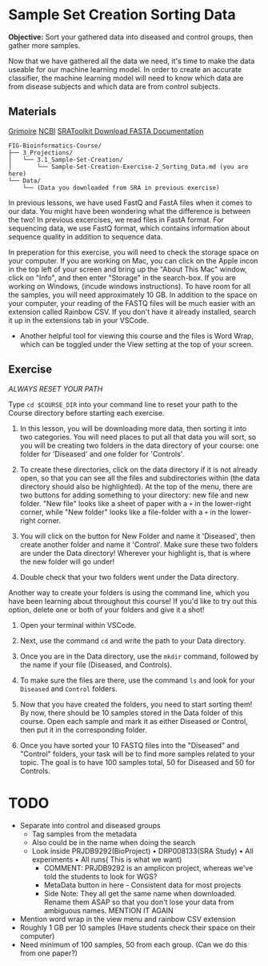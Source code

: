 # Sample Set Creation Sorting Data 

**Objective:** Sort your gathered data into diseased and control groups,
then gather more samples.

Now that we have gathered all the data we need,
it's time to make the data useable for our machine learning model.
In order to create an accurate classifier,
the machine learning model will need to know which data are
from disease subjects and which data are from control subjects.

## Materials
[Grimoire](https://chat.openai.com/g/g-n7Rs0IK86-grimoire)
[NCBI](https://www.ncbi.nlm.nih.gov/)
[SRAToolkit Download FASTA Documentation](https://www.ncbi.nlm.nih.gov/books/NBK242621/)

```
FIG-Bioinformatics-Course/
├── 3_Projections/
│   └── 3.1_Sample-Set-Creation/
│       └── Sample-Set-Creation-Exercise-2_Sorting_Data.md (you are here)
└── Data/
    └── (Data you downloaded from SRA in previous exercise)
```

In previous lessons, we have used FastQ and FastA files when it comes to our data. You might have been wondering what the difference is between the two! In previous excercises, we read files in FastA format. For sequencing data, we use FastQ format, which contains information about sequence quality in addition to sequence data.

In preperation for this exercise, you will need to check the storage space on your computer. If you are working on Mac, you can click on the Apple incon in the top left of your screen and bring up the
"About This Mac" window, click on "Info", and then enter "Storage"
in the search-box. If you are working on Windows, (incude windows instructions). To have room for all the samples, you will need approximately 10 GB.
In addition to the space on your computer, your reading of the FASTQ files will be much easier with an extension called Rainbow CSV. If you don't have it already installed, search it up in the extensions tab in your VSCode.

* Another helpful tool for viewing this course and the files is Word Wrap, which can be toggled under the View setting at the top of your screen.

## Exercise

*ALWAYS RESET YOUR PATH* 

Type `cd $COURSE_DIR` into your command line to reset your path to the Course directory before starting each exercise.

1. In this lesson, you will be downloading more data, then sorting it into two categories. You will need places to put all that data you will sort, so you will be creating two folders in the data directory of your course: one folder for 'Diseased' and one folder for 'Controls'. 

2. To create these directories, click on the data directory
if it is not already open, so that you can see all the files and subdirectories within (the data directory should also be highlighted).
At the top of the menu, there are two buttons for adding something to your directory: new file and new folder. "New file" looks like
a sheet of paper with a `+` in the lower-right corner,
while "New folder" looks like a file-folder with a `+` in the
lower-right corner. 

3. You will click on the button for New Folder and name it 'Diseased', then create another folder and name it 'Control'. Make sure these two folders are under the Data directory! Wherever your highlight is, that is where the new folder will go under!

4. Double check that your two folders went under the Data directory.

Another way to create your folders is using the command line, which you have been learning about throughout this course! If you'd like to try out this option, delete one or both of your folders and give it a shot!

1. Open your terminal within VSCode.

2. Next, use the command `cd` and write the path to your Data directory.

3. Once you are in the Data directory, use the `mkdir` command, followed by the name if your file (Diseased, and Controls).

4. To make sure the files are there, use the command `ls` and look for your `Diseased` and `Control` folders.

5. Now that you have created the folders, you need to start sorting them! By now, there should be 10 samples stored in the Data folder of this course. Open each sample and mark it as either Diseased or Control, then put it in the corresponding folder.

6. Once you have sorted your 10 FASTQ files into the "Diseased"
and "Control" folders, your task will be to find more samples
related to your topic. The goal is to have 100 samples total,
50 for Diseased and 50 for Controls.


# TODO
* Separate into control and diseased groups
    - Tag samples from the metadata
    - Also could be in the name when doing the search
    - Look inside PRJDB9292(BioProject) • DRP008133(SRA Study) • All experiments • All runs( This is what we want)
        - COMMENT: PRJDB9292 is an amplicon project, whereas we've told
            the students to look for WGS?
        - MetaData button in here - Consistent data for most projects
        - Side Note: They all get the same name when downloaded. Rename them ASAP so that you don't lose your data from ambiguous names. MENTION IT AGAIN
* Mention word wrap in the view menu and rainbow CSV extension 
* Roughly 1 GB per 10 samples (Have students check their space on their computer)
* Need minimum of 100 samples, 50 from each group. (Can we do this from one paper?)


